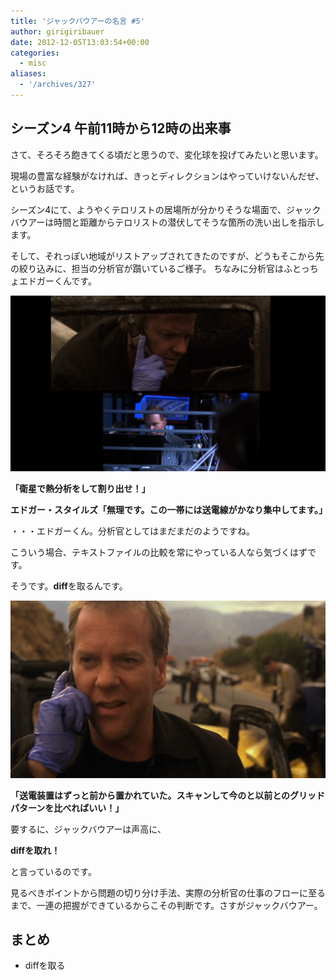 ```yaml
---
title: 'ジャックバウアーの名言 #5'
author: girigiribauer
date: 2012-12-05T13:03:54+00:00
categories:
  - misc
aliases:
  - '/archives/327'
---
```

## シーズン4 午前11時から12時の出来事

さて、そろそろ飽きてくる頃だと思うので、変化球を投げてみたいと思います。

現場の豊富な経験がなければ、きっとディレクションはやっていけないんだぜ、というお話です。

シーズン4にて、ようやくテロリストの居場所が分かりそうな場面で、ジャックバウアーは時間と距離からテロリストの潜伏してそうな箇所の洗い出しを指示します。

そして、それっぽい地域がリストアップされてきたのですが、どうもそこから先の絞り込みに、担当の分析官が躓いているご様子。 ちなみに分析官はふとっちょエドガーくんです。

![「衛星で熱分析をして割り出せ！」][1]

**「衛星で熱分析をして割り出せ！」**

**エドガー・スタイルズ「無理です。この一帯には送電線がかなり集中してます。」**

・・・エドガーくん。分析官としてはまだまだのようですね。

こういう場合、テキストファイルの比較を常にやっている人なら気づくはずです。

そうです。**diff**を取るんです。

![「送電装置はずっと前から置かれていた。スキャンして今のと以前とのグリッドパターンを比べればいい！」][2]

**「送電装置はずっと前から置かれていた。スキャンして今のと以前とのグリッドパターンを比べればいい！」**

要するに、ジャックバウアーは声高に、

**diffを取れ！**

と言っているのです。

見るべきポイントから問題の切り分け手法、実際の分析官の仕事のフローに至るまで、一連の把握ができているからこその判断です。さすがジャックバウアー。

## まとめ

  * diffを取る

 [1]: /img/2012/12/24advent05-012.png
 [2]: /img/2012/12/24advent05-022.png

